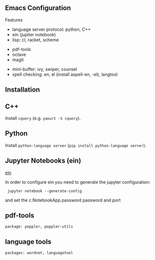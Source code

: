 Emacs Configuration
---

Features

- language server protocol: python, C++
- ein (jupiter notebook)
- lisp: cl, racket, scheme
<!-- - java: eclim, (TODO language server protocol) -->
<!-- - latex: auctex -->
- pdf-tools
- octave
- magit
<!-- - w3m: integrated web-browser -->
<!-- - mail: multiple mails through gnus -->
<!-- - markdown support -->
- mini-buffer: ivy, swiper, counsel
- spell checking: en, el (install aspell-en, -el), langtool

Installation
---

## C++

Install `cquery` (e.g. `yaourt -S cquery`).

## Python

Install `python-language server` (`pip install python-language server`).

## Jupyter Notebooks (ein)

[ein](https://github.com/millejoh/emacs-ipython-notebook)


In order to configure ein you need to generate the jupyter configuration:


` jupyter notebook --generate-config`


and set the c.NotebookApp.password password and port

<!-- ## Java (through eclipse/eclim) -->


<!-- ` packages: eclipse-java, eclim, eclim-git ` -->


<!-- [eclim](http://eclim.org/install.html) -->


<!-- [emacs-eclim](https://github.com/senny/emacs-eclim) -->


## pdf-tools


` package: poppler, poppler-utils `


<!-- ## w3m (web-browser) -->


<!-- ` package: w3m ` -->

## language tools

`packages: wordnet, languagetool`


<!-- ## setup gnus mail authentication -->

<!-- ~/.authinfo.gpg -->

<!-- machine imap.gmail.com login <USER> password <PASSWORD> port 993 -->

<!-- machine smtp.gmail.com login <USER> password <PASSWORD> port 587 ... -->

<!-- In case of multiple mails, additional entries can be added. -->

